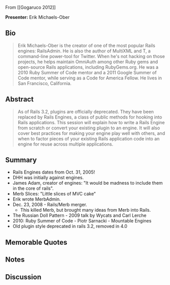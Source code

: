 From [[Gogaruco 2012]]

**Presenter:** Erik Michaels-Ober

## Bio

> Erik Michaels-Ober is the creator of one of the most popular Rails
> engines: RailsAdmin. He is also the author of MultiXML and T, a
> command-line power-tool for Twitter. When he's not hacking on those
> projects, he helps maintain OmniAuth among other Ruby gems and
> open-source Rails applications, including RubyGems.org. He was a 2010
> Ruby Summer of Code mentor and a 2011 Google Summer of Code mentor,
> while serving as a Code for America Fellow. He lives in San Francisco,
> California.

## Abstract

> As of Rails 3.2, plugins are officially deprecated. They have been
> replaced by Rails Engines, a class of public methods for hooking into
> Rails applications. This session will explain how to write a Rails
> Engine from scratch or convert your existing plugin to an engine. It
> will also cover best practices for making your engine play well with
> others, and when to factor pieces of your existing Rails application
> code into an engine for reuse across multiple applications.

## Summary

* Rails Engines dates from Oct. 31, 2005!
* DHH was initially against engines.
* James Adam, creator of engines: "It would be madness to include
  them in the core of rails".
* Merb Slices: "Little slices of MVC cake"
* Erik wrote MerbAdmin.
* Dec. 23, 2008 - Rails/Merb merger.
  * This killed Merb, but brought many ideas from Merb into Rails.
* The Russian Doll Pattern - 2009 talk by Wycats and Carl Lerche
* 2010: Ruby Summer of Code - Piotr Sarnacki - Mountable Engines
* Old plugin style deprecated in rails 3.2, removed in 4.0

## Memorable Quotes

## Notes

## Discussion


